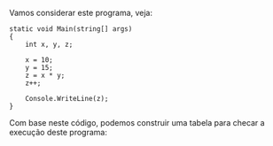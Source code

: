 Vamos considerar este programa, veja:

```
static void Main(string[] args)
{
    int x, y, z;

    x = 10;
    y = 15;
    z = x * y;
    z++;

    Console.WriteLine(z);
}
```
Com base neste código, podemos construir uma tabela para checar a execução deste programa: